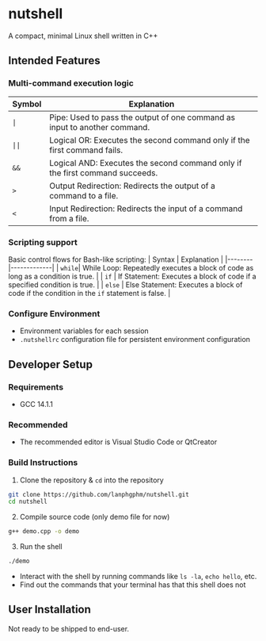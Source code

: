 # nutshell 
A compact, minimal Linux shell written in C++

## Intended Features
### Multi-command execution logic
| Symbol | Explanation |
|--------|-------------|
| `\|`    | Pipe: Used to pass the output of one command as input to another command. |
| `\|\|`   | Logical OR: Executes the second command only if the first command fails. |
| `&&`   | Logical AND: Executes the second command only if the first command succeeds. |
| `>`    | Output Redirection: Redirects the output of a command to a file. |
| `<`    | Input Redirection: Redirects the input of a command from a file. |
### Scripting support 
Basic control flows for Bash-like scripting: 
| Syntax | Explanation |
|--------|-------------|
| `while`| While Loop: Repeatedly executes a block of code as long as a condition is true. |
| `if`   | If Statement: Executes a block of code if a specified condition is true. |
| `else` | Else Statement: Executes a block of code if the condition in the `if` statement is false. |
### Configure Environment 
- Environment variables for each session
- `.nutshellrc` configuration file for persistent environment configuration

## Developer Setup 
### Requirements 
- GCC 14.1.1

### Recommended 
- The recommended editor is Visual Studio Code or QtCreator 

### Build Instructions 
1. Clone the repository & `cd` into the repository 
```bash
git clone https://github.com/lanphgphm/nutshell.git
cd nutshell 
```
2. Compile source code (only demo file for now)
```bash
g++ demo.cpp -o demo  
```
3. Run the shell 
```bash
./demo
```
- Interact with the shell by running commands like `ls -la`, `echo hello`, etc. 
- Find out the commands that your terminal has that this shell does not 

## User Installation
Not ready to be shipped to end-user.

